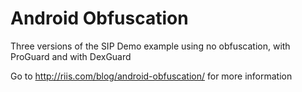 # Android Obfuscation

Three versions of the SIP Demo example using no obfuscation, with ProGuard and with DexGuard 

Go to http://riis.com/blog/android-obfuscation/ for more information
